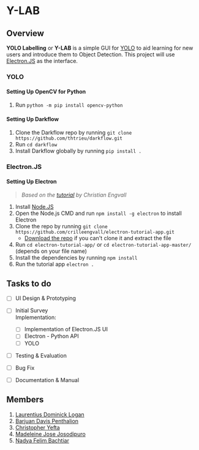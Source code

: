 # Y-LAB

## Overview
**YOLO Labelling** or **Y-LAB** is a simple GUI for [YOLO](https://pjreddie.com/darknet/yolo/) to aid learning for new users and introduce them to Object Detection. This project will use [Electron.JS](https://electronjs.org/) as the interface.

### YOLO
#### Setting Up OpenCV for Python
1. Run `python -m pip install opencv-python`

#### Setting Up Darkflow
1. Clone the Darkflow repo by running `git clone https://github.com/thtrieu/darkflow.git`
2. Run `cd darkflow`
3. Install Darkflow globally by running `pip install .`

### Electron.JS
#### Setting Up Electron
>*Based on the [tutorial](https://www.christianengvall.se/install-electron-tutorial-app/) by Christian Engvall*
1. Install [Node.JS](https://nodejs.org/en/)
2. Open the Node.js CMD and run `npm install -g electron` to install Electron
3. Clone the repo by running `git clone https://github.com/crilleengvall/electron-tutorial-app.git`
   - [Download the repo](https://github.com/crilleengvall/electron-tutorial-app/archive/master.zip) if you can't clone it and extract the file
4. Run `cd electron-tutorial-app/` or `cd electron-tutorial-app-master/` (depends on your file name)
5. Install the dependencies by running `npm install`
6. Run the tutorial app `electron .`


## Tasks to do
- [ ] UI Design & Prototyping
- [ ] Initial Survey<br>
Implementation:
  - [ ] Implementation of Electron.JS UI
  - [ ] Electron - Python API
  - [ ] YOLO
- [ ] Testing & Evaluation
- [ ] Bug Fix
- [ ] Documentation & Manual


## Members
1. [Laurentius Dominick Logan](https://github.com/Log-baseE)
2. [Barjuan Davis Penthalion](https://github.com/cokpsz)
3. [Christopher Yefta](https://github.com/ChrisYef)
4. [Madeleine Jose Josodipuro](https://github.com/haysacks)
5. [Nadya Felim Bachtiar](https://github.com/Ao-Re)
